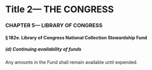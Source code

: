 
# Title 2— THE CONGRESS
### CHAPTER 5— LIBRARY OF CONGRESS
#### § 182e. Library of Congress National Collection Stewardship Fund
##### (d) Continuing availability of funds

Any amounts in the Fund shall remain available until expended.
